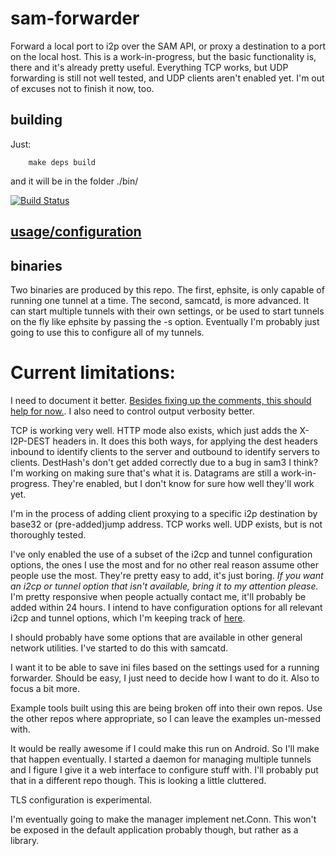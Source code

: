 # sam-forwarder
Forward a local port to i2p over the SAM API, or proxy a destination to a port
on the local host. This is a work-in-progress, but the basic functionality is,
there and it's already pretty useful. Everything TCP works, but UDP forwarding
is still not well tested, and UDP clients aren't enabled yet. I'm out of excuses
not to finish it now, too.

## building
Just:

        make deps build

and it will be in the folder ./bin/

[![Build Status](https://travis-ci.org/eyedeekay/sam-forwarder.svg?branch=master)](https://travis-ci.org/eyedeekay/sam-forwarder)

## [usage/configuration](USAGE.md)

## binaries

Two binaries are produced by this repo. The first, ephsite, is only capable
of running one tunnel at a time. The second, samcatd, is more advanced. It can
start multiple tunnels with their own settings, or be used to start tunnels on
the fly like ephsite by passing the -s option. Eventually I'm probably just
going to use this to configure all of my tunnels.

Current limitations:
====================

I need to document it better.
[Besides fixing up the comments, this should help for now.](USAGE.md). I also
need to control output verbosity better.

TCP is working very well. HTTP mode also exists, which just adds the X-I2P-DEST
headers in. It does this both ways, for applying the dest headers inbound to
identify clients to the server and outbound to identify servers to clients.
DestHash's don't get added correctly due to a bug in sam3 I think? I'm working
on making sure that's what it is. Datagrams are still a work-in-progress.
They're enabled, but I don't know for sure how well they'll work yet.

I'm in the process of adding client proxying to a specific i2p destination by
base32 or (pre-added)jump address. TCP works well. UDP exists, but is not
thoroughly tested.

I've only enabled the use of a subset of the i2cp and tunnel configuration
options, the ones I use the most and for no other real reason assume other
people use the most. They're pretty easy to add, it's just boring. *If you*
*want an i2cp or tunnel option that isn't available, bring it to my attention*
*please.* I'm pretty responsive when people actually contact me, it'll probably
be added within 24 hours. I intend to have configuration options for all
relevant i2cp and tunnel options, which I'm keeping track of
[here](config/CHECKLIST.md).

I should probably have some options that are available in other general network
utilities. I've started to do this with samcatd.

I want it to be able to save ini files based on the settings used for a running
forwarder. Should be easy, I just need to decide how I want to do it. Also to
focus a bit more.

Example tools built using this are being broken off into their own repos. Use
the other repos where appropriate, so I can leave the examples un-messed with.

It would be really awesome if I could make this run on Android. So I'll make
that happen eventually. I started a daemon for managing multiple tunnels and I
figure I give it a web interface to configure stuff with. I'll probably put that
in a different repo though. This is looking a little cluttered.

TLS configuration is experimental.

I'm eventually going to make the manager implement net.Conn. This won't be
exposed in the default application probably though, but rather as a library.
